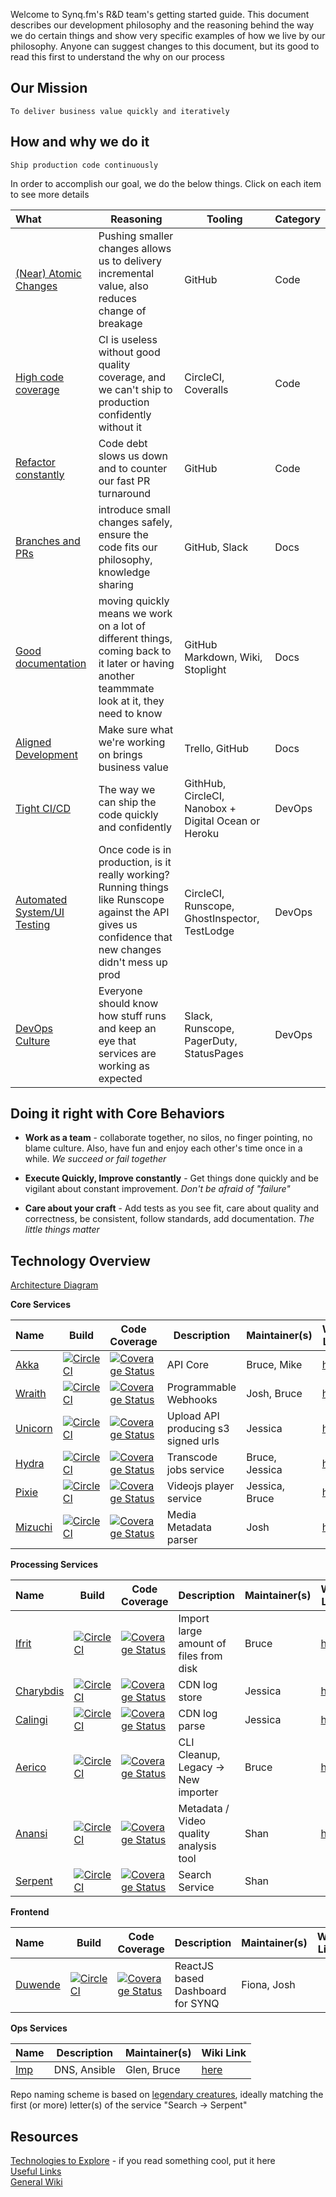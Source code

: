 Welcome to Synq.fm's R&D team's getting started guide.  This document describes our development philosophy and the reasoning behind the way we do certain things and show very specific examples of how we live by our philosophy.  Anyone can suggest changes to this document, but its good to read this first to understand the why on our process

## Our Mission

`To deliver business value quickly and iteratively`

## How and why we do it

`Ship production code continuously`

In order to accomplish our goal, we do the below things.  Click on each item to see more details

What   | Reasoning | Tooling | Category
:------- | ----- | --------- | -------
[(Near) Atomic Changes](code.md) | Pushing smaller changes allows us to delivery incremental value, also reduces change of breakage | GitHub | Code
[High code coverage](code.md) | CI is useless without good quality coverage, and we can't ship to production confidently without it | CircleCI, Coveralls | Code
[Refactor constantly](devops.md) | Code debt slows us down and to counter our fast PR turnaround | GitHub | Code
[Branches and PRs](docs.md) | introduce small changes safely, ensure the code fits our philosophy, knowledge sharing | GitHub, Slack | Docs
[Good documentation](docs.md) | moving quickly means we work on a lot of different things, coming back to it later or having another teammmate look at it, they need to know | GitHub Markdown, Wiki, Stoplight | Docs
[Aligned Development](docs) | Make sure what we're working on brings business value | Trello, GitHub | Docs
[Tight CI/CD](devops.md) | The way we can ship the code quickly and confidently | GithHub, CircleCI, Nanobox + Digital Ocean or Heroku | DevOps
[Automated System/UI Testing](devops.md) | Once code is in production, is it really working?  Running things like Runscope against the API gives us confidence that new changes didn't mess up prod | CircleCI, Runscope, GhostInspector, TestLodge | DevOps
[DevOps Culture](devops.md) | Everyone should know how stuff runs and keep an eye that services are working as expected | Slack, Runscope, PagerDuty, StatusPages | DevOps

## Doing it right with Core Behaviors

 * __Work as a team__ - collaborate together, no silos, no finger pointing, no blame culture.  Also, have fun and enjoy each other's time once in a while.  *We succeed or fail together*

 * __Execute Quickly, Improve constantly__ - Get things done quickly and be vigilant about constant improvement.  *Don't be afraid of "failure"*

 * __Care about your craft__ - Add tests as you see fit, care about quality and correctness, be consistent, follow standards, add documentation.  *The little things matter*

## Technology Overview

[Architecture Diagram](https://trello.com/c/YofhnSkC/237-architecture-of-synq-media)

__Core Services__

Name                                                        | Build | Code Coverage | Description  |  Maintainer(s) | Wiki Link
:-----------------------------------------------------------|------ | ------------- | ------------ | -------------- | -----------
[Akka](https://github.com/SYNQfm/akka)  | [![CircleCI](https://circleci.com/gh/SYNQfm/akka.svg?style=svg&circle-token=e19e0a215871658959ea60b8c5151e497241ba18)](https://circleci.com/gh/SYNQfm/akka) | [![Coverage Status](https://coveralls.io/repos/github/SYNQfm/akka/badge.svg?t=gSJeot)](https://coveralls.io/github/SYNQfm/akka) | API Core | Bruce, Mike | [here](https://github.com/SYNQfm/akka/wiki)
[Wraith](https://github.com/SYNQfm/wraith) | [![CircleCI](https://circleci.com/gh/SYNQfm/wraith.svg?style=svg&circle-token=40d1dd3788a0b3d067e84d124e96d5bbdeaaf139)](https://circleci.com/gh/SYNQfm/wraith) | [![Coverage Status](https://coveralls.io/repos/github/SYNQfm/wraith/badge.svg?branch=master&t=uVtpKG)](https://coveralls.io/github/SYNQfm/wraith?branch=master) | Programmable Webhooks  | Josh, Bruce | [here](https://github.com/SYNQfm/wraith/wiki)
[Unicorn](https://github.com/SYNQfm/unicorn) | [![CircleCI](https://circleci.com/gh/SYNQfm/unicorn.svg?style=svg&circle-token=0690b087ca33c31694a3dcea2d9e4bf9a04df3a2)](https://circleci.com/gh/SYNQfm/unicorn) | [![Coverage Status](https://coveralls.io/repos/github/SYNQfm/unicorn/badge.svg?branch=master&t=u0kNmw)](https://coveralls.io/github/SYNQfm/unicorn?branch=master) | Upload API producing s3 signed urls | Jessica | [here](https://github.com/SYNQfm/unicorn/wiki)
[Hydra](https://github.com/SYNQfm/hydra)            | [![CircleCI](https://circleci.com/gh/SYNQfm/hydra.svg?style=svg&circle-token=3bb209f5fceb013cfe5bdffed8867fb84693c789)](https://circleci.com/gh/SYNQfm/hydra) | [![Coverage Status](https://coveralls.io/repos/github/SYNQfm/hydra/badge.svg?t=xMnp9a)](https://coveralls.io/github/SYNQfm/hydra) | Transcode jobs service | Bruce, Jessica | [here](https://github.com/SYNQfm/hydra/wiki)
[Pixie](https://github.com/SYNQfm/pixie)           | [![CircleCI](https://circleci.com/gh/SYNQfm/pixie.svg?style=svg&circle-token=48d2d9d54880593f3335c5f07752fca21a514ef8)](https://circleci.com/gh/SYNQfm/pixie) | [![Coverage Status](https://coveralls.io/repos/github/SYNQfm/pixie/badge.svg?t=njYMm6)](https://coveralls.io/github/SYNQfm/pixie) | Videojs player service | Jessica, Bruce | [here](https://github.com/SYNQfm/pixie/wiki)
[Mizuchi](https://github.com/SYNQfm/mizuchi)           | [![CircleCI](https://circleci.com/gh/SYNQfm/wraith.svg?style=svg&circle-token=40d1dd3788a0b3d067e84d124e96d5bbdeaaf139)](https://circleci.com/gh/SYNQfm/wraith) | [![Coverage Status](https://coveralls.io/repos/github/SYNQfm/mizuchi/badge.svg?branch=master&t=PAqpkU)](https://coveralls.io/github/SYNQfm/mizuchi?branch=master) | Media Metadata parser | Josh | [here](https://github.com/SYNQfm/monopod/wiki)

__Processing Services__

Name                                                        | Build | Code Coverage | Description  |  Maintainer(s) | Wiki Link
:-----------------------------------------------------------|------ | ------------- | ------------ | -------------- | -----------
[Ifrit](https://github.com/SYNQfm/ifrit) | [![CircleCI](https://circleci.com/gh/SYNQfm/ifrit.svg?style=svg&circle-token=c4b769d9df0c236f89eb90a4e5413307a152665f)](https://circleci.com/gh/SYNQfm/ifrit) | [![Coverage Status](https://coveralls.io/repos/github/SYNQfm/ifrit/badge.svg?t=izPz3O)](https://coveralls.io/github/SYNQfm/ifrit) | Import large amount of files from disk | Bruce | [here](https://github.com/SYNQfm/ifrit/wiki)
[Charybdis](https://github.com/SYNQfm/charybdis) | [![CircleCI](https://circleci.com/gh/SYNQfm/charybdis.svg?style=svg&circle-token=07d34336bd24df048b532ed90e2b0b9cf9fea46c)](https://circleci.com/gh/SYNQfm/charybdis)| [![Coverage Status](https://coveralls.io/repos/github/SYNQfm/charybdis/badge.svg?t=cuzDts)](https://coveralls.io/github/SYNQfm/charybdis) | CDN log store | Jessica | [here](https://github.com/SYNQfm/charybdis/wiki)
[Calingi](https://github.com/SYNQfm/calingi) | [![CircleCI](https://circleci.com/gh/SYNQfm/calingi.svg?style=svg&circle-token=35f2b9d5ba20859dfee3af32129b8f746645f665)](https://circleci.com/gh/SYNQfm/calingi)| [![Coverage Status](https://coveralls.io/repos/github/SYNQfm/calingi/badge.svg?t=AgvRqu)](https://coveralls.io/github/SYNQfm/calingi) | CDN log parse | Jessica | [here](https://github.com/SYNQfm/calingi/wiki)
[Aerico](https://github.com/SYNQfm/aerico) | [![CircleCI](https://circleci.com/gh/SYNQfm/aerico.svg?style=svg&circle-token=6bf28fed9b7e034017e2c7229049f774b3e80bc3)](https://circleci.com/gh/SYNQfm/aerico) | [![Coverage Status](https://coveralls.io/repos/github/SYNQfm/aerico/badge.svg?t=Go4IJe)](https://coveralls.io/github/SYNQfm/aerico) | CLI Cleanup, Legacy -> New importer | Bruce | [here](https://github.com/SYNQfm/aerico/wiki)
[Anansi](https://github.com/SYNQfm/anansi) | [![CircleCI](https://circleci.com/gh/SYNQfm/anansi.svg?style=svg&circle-token=85d81001ef156fe3d431b47181bcc8bfa27bfb57)](https://circleci.com/gh/SYNQfm/anansi) | [![Coverage Status](https://coveralls.io/repos/github/SYNQfm/anansi/badge.svg?t=QZb3mG)](https://coveralls.io/github/SYNQfm/anansi) | Metadata / Video quality analysis tool | Shan | [here](https://github.com/SYNQfm/anansi/wiki)
[Serpent](https://github.com/SYNQfm/serpent) | [![CircleCI](https://circleci.com/gh/SYNQfm/serpent.svg?style=svg&circle-token=72818c7c369b486bd9c73e132517731907e3e72e)](https://circleci.com/gh/SYNQfm/serpent) | [![Coverage Status](https://coveralls.io/repos/github/SYNQfm/serpent/badge.svg?t=ztcRW1)](https://coveralls.io/github/SYNQfm/serpent) | Search Service | Shan |

__Frontend__

Name                                                        | Build | Code Coverage | Description  |  Maintainer(s) | Wiki Link
:-----------------------------------------------------------|------ | ------------- | ------------ | -------------- | -----------
[Duwende](https://github.com/SYNQfm/duwende) |[![CircleCI](https://circleci.com/gh/SYNQfm/duwende.svg?style=svg&circle-token=7824d007524d1618e7c8c702a6a2bdd7af0c914d)](https://circleci.com/gh/SYNQfm/duwende) | [![Coverage Status](https://coveralls.io/repos/github/SYNQfm/duwende/badge.svg?branch=master&t=nBpAUi)](https://coveralls.io/github/SYNQfm/duwende?branch=master) | ReactJS based Dashboard for SYNQ | Fiona, Josh | 

__Ops Services__
 
Name                                                         | Description  |  Maintainer(s) |  Wiki Link  
:----------------------------------------------------------- | ------------ | -------------- | ----------- 
[Imp](https://github.com/SYNQfm/imp) | DNS, Ansible | Glen, Bruce | [here](https://github.com/SYNQfm/imp/wiki) 

Repo naming scheme is based on [legendary creatures](https://en.wikipedia.org/wiki/Lists_of_legendary_creatures), ideally matching the first (or more) letter(s) of the service "Search -> Serpent"

## Resources

[Technologies to Explore](https://github.com/SYNQfm/getting-started/wiki/Technologies-to-Explore) - if you read something cool, put it here    
[Useful Links](links.md)    
[General Wiki](https://github.com/SYNQfm/getting-started/wiki)
